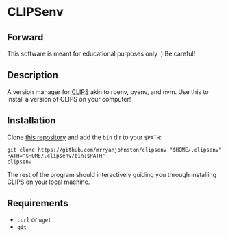 # CLIPSenv

## Forward

This software is meant for educational purposes only :) Be careful!

## Description

A version manager for [CLIPS](https://www.clipsrules.net/) akin to rbenv, pyenv, and nvm.
Use this to install a version of CLIPS on your computer!

## Installation

Clone [this repository](https://github.com/mrryanjohnston/CLIPSenv)
and add the `bin` dir to your `$PATH`:

```
git clone https://github.com/mrryanjohnston/clipsenv "$HOME/.clipsenv"
PATH="$HOME/.clipsenv/bin:$PATH"
clipsenv
```

The rest of the program should interactively guiding you
through installing CLIPS on your local machine.

## Requirements

- `curl` or `wget`
- `git`
